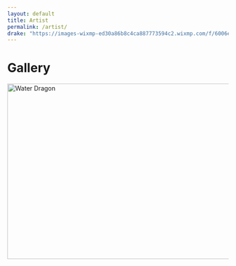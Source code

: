 ```yaml
---
layout: default
title: Artist
permalink: /artist/
drake: "https://images-wixmp-ed30a86b8c4ca887773594c2.wixmp.com/f/6006e9c8-d36e-45d4-aeb9-51b918141df4/dd8zonk-f745fec8-349b-4620-9b45-335ef210902a.png/v1/fill/w_1192,h_670,q_70,strp/sculpt_of_a_water_dragon_by_bamarin_dd8zonk-pre.jpg?token=eyJ0eXAiOiJKV1QiLCJhbGciOiJIUzI1NiJ9.eyJzdWIiOiJ1cm46YXBwOjdlMGQxODg5ODIyNjQzNzNhNWYwZDQxNWVhMGQyNmUwIiwiaXNzIjoidXJuOmFwcDo3ZTBkMTg4OTgyMjY0MzczYTVmMGQ0MTVlYTBkMjZlMCIsIm9iaiI6W1t7ImhlaWdodCI6Ijw9NzIwIiwicGF0aCI6IlwvZlwvNjAwNmU5YzgtZDM2ZS00NWQ0LWFlYjktNTFiOTE4MTQxZGY0XC9kZDh6b25rLWY3NDVmZWM4LTM0OWItNDYyMC05YjQ1LTMzNWVmMjEwOTAyYS5wbmciLCJ3aWR0aCI6Ijw9MTI4MCJ9XV0sImF1ZCI6WyJ1cm46c2VydmljZTppbWFnZS5vcGVyYXRpb25zIl19.QAX5_LPWfB32uOx38fMckpYL-yaJ5mbV-e6w4iSbmzM"
---
```


# Gallery

<div class="gallery">
  <a target="_blank" href="{{ page.drake }}">
    <img src="{{ page.drake }}" alt="Water Dragon" width="600" height="400">
  </a>
</div>


